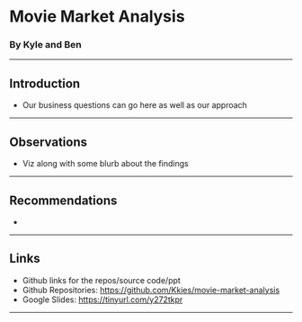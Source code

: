 # Movie Market Analysis 
  ### By Kyle and Ben 
---

## Introduction 
- Our business questions can go here as well as our approach 
---

## Observations
- Viz along with some blurb about the findings 
---

## Recommendations
- 
---

## Links 
- Github links for the repos/source code/ppt  
- Github Repositories:  https://github.com/Kkies/movie-market-analysis
- Google Slides:  https://tinyurl.com/y272tkpr

---

